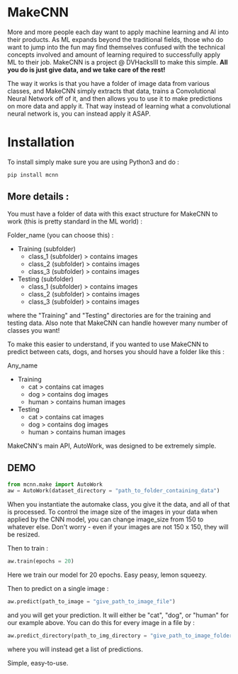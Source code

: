 # MakeCNN

More and more people each day want to apply machine learning and AI into their products. As ML expands beyond the traditional fields, those
who do want to jump into the fun may find themselves confused with the technical concepts involved and amount of learning required to successfully 
apply ML to their job. MakeCNN is a project @ DVHacksIII to make this simple. **All you do is just give data, and we take care of the rest!** 

The way it works is that you have a folder of image data from various classes, and MakeCNN simply extracts that data, trains
a Convolutional Neural Network off of it, and then allows you to use it to make predictions on more data and apply it. That way 
instead of learning what a convolutional neural network is, you can instead apply it ASAP.

# Installation 
To install simply make sure you are using Python3 and do : 
``` shell
pip install mcnn
```

## More details : 

You must have a folder of data with this exact structure for MakeCNN to work (this is pretty standard in the ML world) : 

Folder_name (you can choose this) : 
 - Training (subfolder)
    - class_1 (subfolder) > contains images
    - class_2 (subfolder) > contains images
    - class_3 (subfolder) > contains images
 - Testing (subfolder)
    - class_1 (subfolder) > contains images
    - class_2 (subfolder) > contains images
    - class_3 (subfolder) > contains images
    
where the "Training" and "Testing" directories are for the training and testing data. Also 
note that MakeCNN can handle however many number of classes you want!

To make this easier to understand, if you wanted to use MakeCNN to predict between cats, dogs, and horses 
you should have a folder like this : 

Any_name 
  - Training
    - cat > contains cat images
    - dog > contains dog images
    - human > contains human images
  - Testing 
    - cat > contains cat images
    - dog > contains dog images
    - human > contains human images 

MakeCNN's main API, AutoWork, was designed to be extremely simple. 

## DEMO

```python
from mcnn.make import AutoWork
aw = AutoWork(dataset_directory = "path_to_folder_containing_data") 
```

When you instantiate the automake class, you give it the data, and all
of that is processed. To control the image size of the images in your data
when applied by the CNN model, you can change image_size from 150 to whatever else. 
Don't worry - even if your images are not 150 x 150, they will be resized. 

Then to train : 
```python
aw.train(epochs = 20)
```

Here we train our model for 20 epochs. Easy peasy, lemon squeezy.

Then to predict on a single image : 
```python
aw.predict(path_to_image = "give_path_to_image_file")
```

and you will get your prediction. It will either be "cat", "dog", or "human"
for our example above. You can do this for every image in a file by :

```python
aw.predict_directory(path_to_img_directory = "give_path_to_image_folders")
```

where you will instead get a list of predictions. 

Simple, easy-to-use. 



